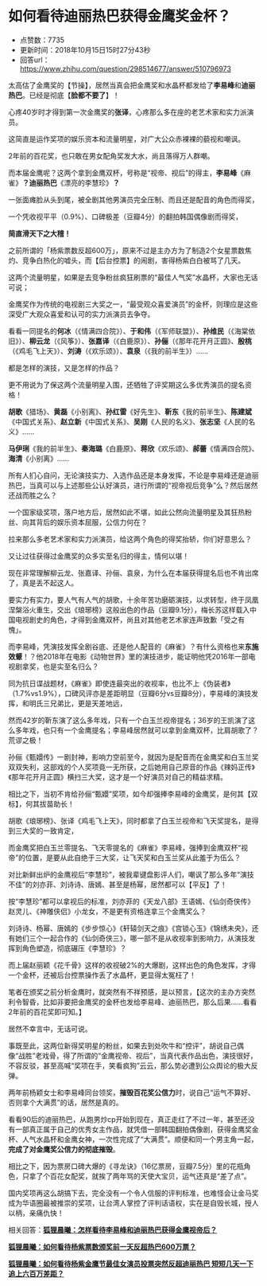 # 如何看待迪丽热巴获得金鹰奖金杯？
- 点赞数：7735
- 更新时间：2018年10月15日15时27分43秒
- 回答url：https://www.zhihu.com/question/298514677/answer/510796973
<body>
 <p data-pid="ghKbGruo">太高估了金鹰奖的【节操】，居然当真会把金鹰奖和水晶杯都发给了<b>李易峰</b>和<b>迪丽热巴</b>。已经是彻底【<b>脸都不要了</b>】！</p>
 <p data-pid="dPg-U86G">心疼40岁时才得到第一次金鹰奖的<b>张译</b>，心疼那么多在座的老艺术家和实力派演员。</p>
 <p data-pid="15M9Mb09">这简直是运作奖项的娱乐资本和流量明星，对广大公众赤裸裸的藐视和嘲讽。</p>
 <p data-pid="YcpWW6fk">2年前的百花奖，也只敢在男女配角奖发大水，尚且落得万人群嘲。</p>
 <p data-pid="p_yheXun">而本届金鹰呢？这两个拿到金鹰双杯，号称是“视帝、视后”的得主，<b>李易峰</b>《麻雀》<b>？迪丽热巴</b>《漂亮的李慧珍》<b>？</b></p>
 <p data-pid="8hLsvb3a">一张面瘫脸从头到尾，被全剧其他男演员完全压制、而且还是配音的角色而得奖，</p>
 <p data-pid="aSxT-Ct8">一个凭收视平平（0.9%）、口碑极差（豆瓣4分）的翻拍韩国偶像剧而得奖，</p>
 <p data-pid="Eh_TKA04"><b>简直滑天下之大稽！</b></p>
 <p data-pid="DCVwag5P">之前所谓的「杨紫票数反超600万」，原来不过是主办方为了制造2个女星票数焦灼、竞争白热化的嘘头，而【后台控票】的闹剧，害得杨紫白白被骂了几天。</p>
 <p data-pid="WrNwEQLs">这两个流量明星，如果是去竞争粉丝疯狂刷票的“最佳人气奖”水晶杯，大家也无话可说；</p>
 <p data-pid="aqvY47gv">金鹰奖作为传统的电视剧三大奖之一，“最受观众喜爱演员”的金杯，则理应是这些深受广大观众喜爱和认可的实力派演员去争夺。</p>
 <p data-pid="lAl5RvXJ">看看一同提名的<b>何冰</b>（《情满四合院》）、<b>于和伟</b>（《军师联盟》）、<b>孙维民</b>（《海棠依旧》）、<b>柳云龙</b>（《风筝》）、<b>张嘉译</b>（《白鹿原》）、<b>孙俪</b>（《那年花开月正圆》、<b>殷桃</b>（《鸡毛飞上天》）、<b>刘涛</b>（《欢乐颂》）、<b>袁泉</b>（《我的前半生》）……</p>
 <p data-pid="kBVpDQ4v">都是怎样的演技，又是怎样的作品？</p>
 <p data-pid="NqjKKxZS">更不用说为了保这两个流量明星入围，还牺牲了评奖期这么多优秀演员的提名资格！</p>
 <p data-pid="-zwWPKqW"><b>胡歌</b>《猎场》、<b>黄磊</b>《小别离》、<b>孙红雷</b>《好先生》、<b>靳东</b>《我的前半生》、<b>陈建斌</b>《中国式关系》、<b>赵立新</b>《中国式关系》、<b>吴刚</b>《人民的名义》、<b>张志坚</b>《人民的名义》……</p>
 <p data-pid="qXI8dqsf"><b>马伊琍</b>《我的前半生》、<b>秦海璐</b>《白鹿原》、<b>蒋欣</b>《欢乐颂》、<b>郝蕾</b>《情满四合院》、<b>海清</b>《小别离》……</p>
 <p data-pid="eSbD8Btm">所有人扪心自问，无论演技实力、入选作品还是本身发挥，不论是李易峰还是迪丽热巴，当真可以与上述那些公认好演员，进行所谓的“视帝视后竞争”么？然后居然还战而胜之么？</p>
 <p data-pid="mmt8Z7E8">一个国家级奖项，落户地方后，居然如此不堪，如此公然向流量明星及其狂热粉丝、向其背后的娱乐资本屈服，公信力何在？</p>
 <p data-pid="Nk7No1RK">拉来那么多老艺术家和实力派演员，给这两个角色的得奖抬轿，你们好意思么？</p>
 <p data-pid="UuyjwYYN">又让过往获得过金鹰奖的众多实至名归的得主，情何以堪！</p>
 <p data-pid="uLRfkFAi">现在非常理解柳云龙、张嘉译、孙俪、袁泉，为什么在本届获得提名后也不肯出席了，真是丢不起这人。</p>
 <p data-pid="vRa6BnTH">要实力有实力，要人气有人气的胡歌，十余年苦功磨砺演技，以求转型，终于凤凰涅槃浴火重生，交出《琅琊榜》这般出色的作品（豆瓣9.1分），梅长苏这样载入中国电视剧史的角色，才得到金鹰双杯，尚且对其他老艺术家连声致歉「受之有愧」。</p>
 <p data-pid="iZkYuyNa">而李易峰，凭演技发挥全剧谷底、还是他人配音的《麻雀》？有什么资格也来<b>东施效颦</b>！？他2018年在电影《动物世界》里的演技进步，能证明他凭2016年一部电视剧拿奖，也是实至名归么？</p>
 <p data-pid="3-HIY2rX">同为抗日谍战题材，《麻雀》即使连最突出的收视率，也比不上《伪装者》（1.7%vs1.9%），口碑风评亦是差距明显（豆瓣6分vs豆瓣8分），李易峰的演技发挥，和明氏三兄弟比，更是天差地远，</p>
 <p data-pid="nyR-pGkp">然而42岁的靳东演了这么多年戏，只有一个白玉兰视帝提名；36岁的王凯演了这么多年戏，也只有一个金鹰提名；李易峰居然就可以拿到金鹰双杯，比肩胡歌了？荒谬之极！</p>
 <p data-pid="03lXBH0p">孙俪《甄嬛传》一剧封神，影响力空前至今，就因为是配音而在金鹰奖和白玉兰奖双双失利，这部戏的个人奖项竟一无所获，之后她用自己原音的作品《辣妈正传》《那年花开月正圆》横扫三大奖，这才是一个好演员对自己的精益求精。</p>
 <p data-pid="5XgIUiLK">相比之下，当初不肯给孙俪“甄嬛”奖项，如今却强捧李易峰的金鹰奖，是何其【双标】，何其拔苗助长！</p>
 <p data-pid="TMqsoneL">胡歌《琅琊榜》、张译《鸡毛飞上天》，同时都拿了白玉兰视帝和飞天奖提名，是得到三大奖的一致肯定，</p>
 <p data-pid="7lZSlQti">而金鹰奖把白玉兰零提名、飞天零提名的《麻雀》李易峰，强捧到金鹰双杯“视帝”的位置，是要从此自绝于三大奖，让飞天奖和白玉兰奖从此羞于为伍么？</p>
 <p data-pid="ZHqjCNhq">对比新鲜出炉的金鹰视后“李慧珍”，被我辈键盘影评人们，嘲讽了那么多年“演技不佳”的刘亦菲、刘诗诗、唐嫣、甚至是杨幂，居然都可以【平反】了！</p>
 <p data-pid="bf0FYlln">按“李慧珍”都可以拿视后的标准，刘亦菲的《天龙八部》王语嫣、《仙剑奇侠传》赵灵儿、《神雕侠侣》小龙女，不是更有资格连拿三个金鹰奖么？</p>
 <p data-pid="RBPjo8jX">刘诗诗、杨幂、唐嫣的《步步惊心》《轩辕剑天之痕》《宫锁心玉》《锦绣未央》，还有她们三个一起合作的《仙剑奇侠三》，哪一部不是从收视率到影响力，从演技发挥到角色塑造，彻底碾压《李慧珍》？</p>
 <p data-pid="M1XG8GCq">而上届赵丽颖《花千骨》这样的收视破2%的大爆剧，这样出色的角色发挥，才得一个金杯，还被后台控票操作丢了水晶杯，更显得太冤枉了！</p>
 <p data-pid="XHdV0Ej5">笔者在颁奖之前分析金鹰时，就突然有不祥预感，是以预言，【这次的主办方突然利令智昏，比如非要把金鹰奖的金杯也发给李易峰、迪丽热巴，那么后果……看看2年前的百花奖即可知。】</p>
 <p data-pid="jkBGcQeE">居然不幸言中，无话可说。</p>
 <p data-pid="s1r4LtxH">事既至此，这两位新得奖明星的粉丝，如果去到处吹牛和“控评”，胡说自己偶像“战胜”老戏骨，得了所谓的“金鹰视帝、视后”，当真代表作品出色，演技很好，不容反驳，甚至高喊“奖项在手，笑看疯狗”云云，那么势必遭到公众舆论的极大反弹。</p>
 <p data-pid="f-7bsaDL">两年前杨颖女士和李易峰同台领奖，<b>摧毁百花奖公信力</b>时，说自己“运气不算好、否则拿个大满贯”的话，居然是真的。</p>
 <p data-pid="tBYvstBy">看看90后的迪丽热巴，从跑男炒cp开始到现在，真正走红了不过一年，甚至还没有一部真正属于自己的优秀女主作品，就凭借一部韩国翻拍偶像剧，获得金鹰奖金杯、人气水晶杯和金鹰女神，一次性完成了“大满贯”。顺便和同一个男主角一起，<b>完成了对金鹰奖公信力的彻底摧毁</b>。</p>
 <p data-pid="A9SD6fPX">相比之下，因为票房口碑大爆的《寻龙诀》（16亿票房，豆瓣7.5分）里的花瓶角色，只拿了个百花女配奖，就挨了两年骂的天使大宝贝，运气还真是“差了点”。</p>
 <p data-pid="A41f7sXF">国内奖项再这么胡搞下去，完全没有一个令人信服的评判标准，也难怪会让金马奖成为华语圈最被推崇的奖项，让台湾人掌控了评判话语权，实在是自毁长城，授人以柄，亲痛仇快！</p>
 <p data-pid="f9fINXDq">相关回答：<b><a href="https://www.zhihu.com/question/296031417/answer/510652827" class="internal">狐狸晨曦：怎样看待李易峰和迪丽热巴获得金鹰视帝后？</a></b></p>
 <p data-pid="Jvn8lVRK"><b><a href="https://www.zhihu.com/question/298346899" class="internal">狐狸晨曦：如何看待杨紫票数颁奖前一天反超热巴600万票？</a></b></p>
 <p data-pid="pKeLEHuM"><b><a href="https://www.zhihu.com/question/298346623/answer/509960645" class="internal">狐狸晨曦：如何看待杨紫金鹰节最佳女演员投票突然反超迪丽热巴 短短几天一下追上六百万差距？</a></b></p>
 <p></p>
</body>